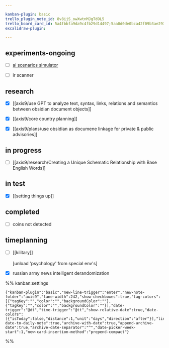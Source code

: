 ```yaml
---

kanban-plugin: basic
trello_plugin_note_id: 8v8ijS_owXwtnMJgTdOL5
trello_board_card_id: 5a4fbbfa9da9c4fb29d14497;5aa0d0de0bca42f09b3ae293
excalidraw-plugin: 

---
```


## experiments-ongoing

- [ ] [ai scenarios simulator](../../ai%20scenarios%20simulator.md)
- [ ] ir scanner


## research

- [x] [[axis9/use GPT to analyze text, syntax, links, relations and semantics between obsidian document objects]]
- [x] [[axis9/core  country planning]]
- [x] [[axis9/plans/use obsidian as documene linkage for  private & public advisories]]


## in progress

- [ ] [[axis9/research/Creating a Unique Schematic Relationship with Base English Words]]


## in test

- [x] [[setting things up]]


## completed

- [ ] coins not detected


## timeplanning

- [ ] [[kilitary]] <br><br>[unload 'psychology' from special env's]
- [x] russian army news intelligent derandomization




%% kanban:settings
```
{"kanban-plugin":"basic","new-line-trigger":"enter","new-note-folder":"axis9","lane-width":242,"show-checkboxes":true,"tag-colors":[{"tagKey":"","color":"","backgroundColor":""},{"tagKey":"","color":"","backgroundColor":""}],"date-trigger":"@dt","time-trigger":"@tt","show-relative-date":true,"date-colors":[{"isToday":false,"distance":1,"unit":"days","direction":"after"}],"link-date-to-daily-note":true,"archive-with-date":true,"append-archive-date":true,"archive-date-separator":"^","date-picker-week-start":1,"new-card-insertion-method":"prepend-compact"}
```
%%